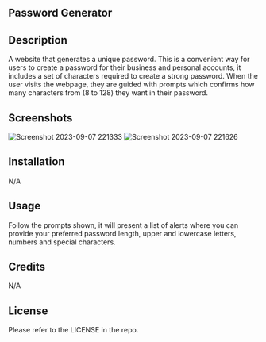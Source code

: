 ## Password Generator

## Description
A website that generates a unique password. This is a convenient way for users to create a password for their business and personal accounts, it includes a set of characters required to create a strong password. When the user visits the webpage, they are guided with prompts which confirms how many characters from (8 to 128) they want in their password. 

## Screenshots
![Screenshot 2023-09-07 221333](https://github.com/itsbbea/password-generator/assets/137044035/a3c9debf-30e4-4888-b494-2d5951bb512c)
![Screenshot 2023-09-07 221626](https://github.com/itsbbea/password-generator/assets/137044035/34a97333-edf2-47ea-9dcc-e01e90606fde)


## Installation
N/A

## Usage
Follow the prompts shown, it will present a list of alerts where you can provide your preferred password length, upper and lowercase letters, numbers and special characters. 
## Credits
N/A

## License
Please refer to the LICENSE in the repo.
